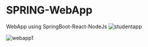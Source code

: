 # SPRING-WebApp
WebApp using SpringBoot-React-NodeJs
![studentapp](https://user-images.githubusercontent.com/72815215/162409827-704734b7-8e86-4023-a592-c16b373d27a6.png)

![webapp1](https://user-images.githubusercontent.com/72815215/162420241-96649cdc-0f7b-4e75-a82d-1b86bbef30f2.png)

